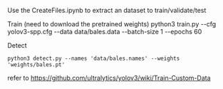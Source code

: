 Use the CreateFiles.ipynb to extract an dataset to train/validate/test

Train (need to download the pretrained weights)
	python3 train.py --cfg yolov3-spp.cfg --data data/bales.data --batch-size 1 --epochs 60


Detect

	python3 detect.py --names 'data/bales.names' --weights 'weights/bales.pt'


refer to https://github.com/ultralytics/yolov3/wiki/Train-Custom-Data
